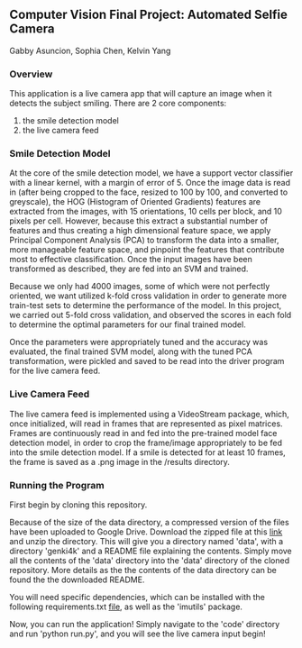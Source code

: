 ## Computer Vision Final Project: Automated Selfie Camera

Gabby Asuncion, Sophia Chen, Kelvin Yang

### Overview 
This application is a live camera app that will capture an image
when it detects the subject smiling. There are 2 core components:

1. the smile detection model
2. the live camera feed

### Smile Detection Model

At the core of the smile detection model, we have a support vector classifier with a linear kernel, with a 
margin of error of 5. Once the image data is read in (after being cropped to the face, resized to 100 by 100, 
and converted to greyscale), the HOG (Histogram of Oriented Gradients) features are extracted from the images, with 
15 orientations, 10 cells per block, and 10 pixels per cell. However, because this extract a substantial number
of features and thus creating a high dimensional feature space, we apply Principal Component Analysis (PCA) to
transform the data into a smaller, more manageable feature space, and pinpoint the features that contribute
most to effective classification. Once the input images have been transformed as described, they are fed into
an SVM and trained. 

Because we only had 4000 images, some of which were not perfectly oriented, we want utilized k-fold cross validation
in order to generate more train-test sets to determine the performance of the model. In this project, we carried 
out 5-fold cross validation, and observed the scores in each fold to determine the optimal parameters for 
our final trained model.

Once the parameters were appropriately tuned and the accuracy was evaluated, the final trained SVM model, along with
the tuned PCA transformation, were pickled and saved to be read into the driver program for the live camera feed. 


### Live Camera Feed 

The live camera feed is implemented using a VideoStream package, which, once initialized, will read in
frames that are represented as pixel matrices. Frames are continuously read in and fed into the pre-trained
model face detection model, in order to crop the frame/image appropriately to be fed into the smile detection
model. If a smile is detected for at least 10 frames, the frame is saved as a .png image in the /results directory. 

### Running the Program

First begin by cloning this repository. 

Because of the size of the data directory, a compressed version of the files have been uploaded to Google Drive. Download the zipped file at this [link](https://drive.google.com/file/d/1zcgat0Dl3Zi4dw_bMen8dm0gDGDgCPm4/view?usp=sharing) and unzip the directory. This will give you a directory named 'data', with a directory 'genki4k' and a README file explaining the contents. Simply move all the contents of the 'data' directory into the 'data' directory of the cloned repository. More details as the the contents of the data directory can be found the the downloaded README. 

You will need specific dependencies, which can be installed with the following requirements.txt [file](http://cs.brown.edu/courses/csci1430/gradescope/requirements.txt), as well as the 'imutils' package. 

Now, you can run the application! Simply navigate to the 'code' directory and run 'python run.py', and you will see the live camera input begin!


